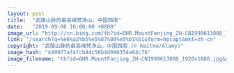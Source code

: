 ```yaml
---
layout: post
title:  "武陵山脉的最高峰梵净山，中国西南"
date:   "2019-09-06 16:00:00 +0800"
image_url: "http://cn.bing.com/th?id=OHR.MountFanjing_ZH-CN1999613800_1920x1080.jpg&rf=LaDigue_1920x1080.jpg&pid=hp"
link: "/search?q=%e6%a2%b5%e5%87%80%e5%b1%b1&form=hpcapt&mkt=zh-cn"
copyright: "武陵山脉的最高峰梵净山，中国西南 (© Keitma/Alamy)"
image_hash: "449977af4fcb44c56b4d090354e64c76"
image_filename: "th?id=OHR.MountFanjing_ZH-CN1999613800_1920x1080.jpg&rf=LaDigue_1920x1080.jpg&pid=hp"
---
```

